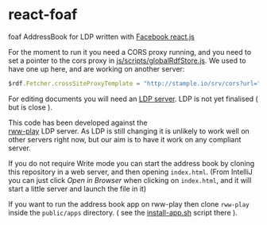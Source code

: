 react-foaf
==========

foaf AddressBook for LDP written with [Facebook react.js](http://facebook.github.io/react/)

For the moment to run it you need a CORS proxy running, and you need to set
a pointer to the cors proxy in [js/scripts/globalRdfStore.js](js/scripts/globalRdfStore.js). 
We used to have one up here, and are working on another server: 

```javascript
$rdf.Fetcher.crossSiteProxyTemplate = "http://stample.io/srv/cors?url=";
```

For editing documents you will need an [LDP server](https://dvcs.w3.org/hg/ldpwg/raw-file/default/ldp.html).
LDP is not yet finalised ( but is close ).

This code has been developed against the   
[rww-play](https://github.com/stample/rww-play) LDP server. As LDP is still changing
it is unlikely to work well on other servers right now, but our aim is to have it work 
on any compliant server.

If you do not require Write mode you can start the address book by cloning this repository in a web server, and then opening `index.html`.  (From IntelliJ you can just click _Open in Browser_ when clicking on `index.html`, and it
will start a little server and launch the file in it)

If you want to run the address book app on rww-play then clone `rww-play` inside the `public/apps` directory. ( see
the [install-app.sh](https://github.com/stample/rww-play/blob/master/install-app.sh) script there ).
